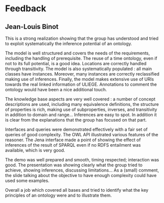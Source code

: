 # Feedback

## Jean-Louis Binot

This is a strong realization showing that the group has understood and tried to exploit systematically the inference potential of an ontology.

The model is well structured and covers the needs of the requirements, including the handling of prerequisite. The reuse of a time ontology, even if not to its full potential,  is a good idea. Locations are correctly handled through transitivity. The model is also systematically populated : all main classes have instances. Moreover, many instances are correctly reclassified making use of inferences. Finally, the model makes extensive use of URIs towards the real linked information of ULIEGE. Annotations to comment the ontology would have been a nice additional touch.

The knowledge base aspects are very well covered : a number of concept descriptions are used, including many equivalence definitions, the structure of properties is rich, making use of subproperties, inverses, and transitivity in addition to domain and range… Inferences are easy to spot.
In addition it is clear from the explanations that the group has focused on that part.

Interfaces and queries were demonstrated effectively with a fair set of queries of good complexity. The OWL API illustrated various features of the reasoner. The Jena interface made a point of showing the effect of inferences of the result of SPARQL even if no RDFS entailment was available, which is very good.

The demo was well prepared and smooth, timing respected; interaction was good. The presentation was showing clearly what the group tried to achieve, showing inferences, discussing limitations… As a (small) comment, the slide talking about the objective to have enough complexity could have used some examples.

Overall a job which covered all bases and tried to identify what the key principles of an ontology were and to illustrate them.

